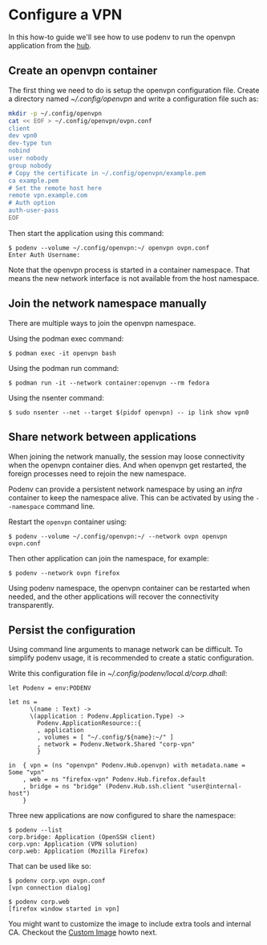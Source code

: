# Configure a VPN

In this how-to guide we'll see how to use podenv to run the openvpn application
from the [hub](https://github.com/podenv/podenv/tree/main/hub).

## Create an openvpn container

The first thing we need to do is setup the openvpn configuration file.
Create a directory named *~/.config/openvpn* and write a configuration file
such as:

```bash
mkdir -p ~/.config/openvpn
cat << EOF > ~/.config/openvpn/ovpn.conf
client
dev vpn0
dev-type tun
nobind
user nobody
group nobody
# Copy the certificate in ~/.config/openvpn/example.pem
ca example.pem
# Set the remote host here
remote vpn.example.com
# Auth option
auth-user-pass
EOF
```

Then start the application using this command:

```ShellSession
$ podenv --volume ~/.config/openvpn:~/ openvpn ovpn.conf
Enter Auth Username:
```

Note that the openvpn process is started in a container namespace.
That means the new network interface is not available from the host namespace.

## Join the network namespace manually

There are multiple ways to join the openvpn namespace.

Using the podman exec command:

```console
$ podman exec -it openvpn bash
```

Using the podman run command:

```console
$ podman run -it --network container:openvpn --rm fedora
```

Using the nsenter command:

```console
$ sudo nsenter --net --target $(pidof openvpn) -- ip link show vpn0
```

## Share network between applications

When joining the network manually, the session may loose connectivity when
the openvpn container dies. And when openvpn get restarted, the foreign processes
need to rejoin the new namespace.

Podenv can provide a persistent network namespace by using an *infra*
container to keep the namespace alive. This can be activated by using the
`--namespace` command line.

Restart the `openvpn` container using:

```console
$ podenv --volume ~/.config/openvpn:~/ --network ovpn openvpn ovpn.conf
```

Then other application can join the namespace, for example:

```console
$ podenv --network ovpn firefox
```

Using podenv namespace, the openvpn container can be restarted when needed, and
the other applications will recover the connectivity transparently.


## Persist the configuration

Using command line arguments to manage network can be difficult.
To simplify podenv usage, it is recommended to create a static configuration.

Write this configuration file in *~/.config/podenv/local.d/corp.dhall*:

```dhall
let Podenv = env:PODENV

let ns =
      \(name : Text) ->
      \(application : Podenv.Application.Type) ->
        Podenv.ApplicationResource::{
        , application
        , volumes = [ "~/.config/${name}:~/" ]
        , network = Podenv.Network.Shared "corp-vpn"
        }

in  { vpn = (ns "openvpn" Podenv.Hub.openvpn) with metadata.name = Some "vpn"
    , web = ns "firefox-vpn" Podenv.Hub.firefox.default
    , bridge = ns "bridge" (Podenv.Hub.ssh.client "user@internal-host")
    }
```

Three new applications are now configured to share the namespace:

```ShellSession
$ podenv --list
corp.bridge: Application (OpenSSH client)
corp.vpn: Application (VPN solution)
corp.web: Application (Mozilla Firefox)
```

That can be used like so:

```ShellSession
$ podenv corp.vpn ovpn.conf
[vpn connection dialog]
```

```ShellSession
$ podenv corp.web
[firefox window started in vpn]
```

You might want to customize the image to include extra tools and internal CA.
Checkout the [Custom Image](./image.md) howto next.
